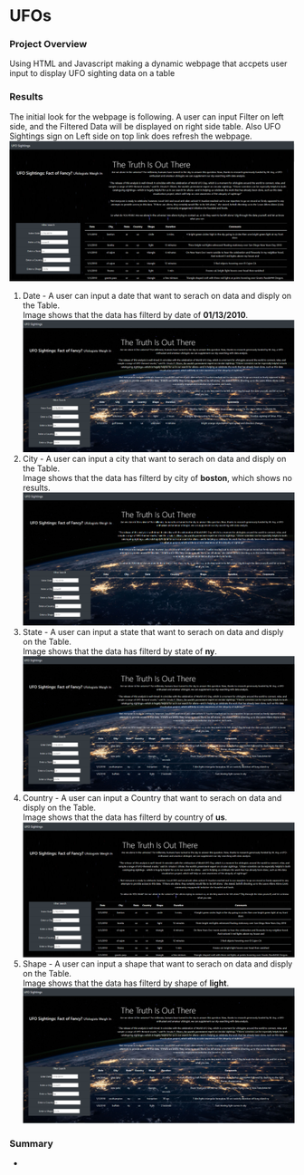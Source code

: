 # UFOs
### Project Overview
Using HTML and Javascript making a dynamic webpage that accpets user input to display UFO sighting data on a table

### Results
The initial look for the webpage is following. A user can input Filter on left side, and the Filtered Data will be displayed on right side table. Also UFO Sightings sign on Left side on top link does refresh the webpage.
![Initial Webpage Image](https://github.com/jamesmoonusa/UFOs/blob/main/images/initial_look.PNG)

1. Date - A user can input a date that want to serach on data and disply on the Table.\
Image shows that the data has filterd by date of **01/13/2010**.\
![Date Filtered](https://github.com/jamesmoonusa/UFOs/blob/main/images/date_filtered.PNG)
2. City - A user can input a city that want to serach on data and disply on the Table.\
Image shows that the data has filterd by city of **boston**, which shows no results.\
![City Filtered](https://github.com/jamesmoonusa/UFOs/blob/main/images/city_filtered.PNG)
3. State - A user can input a state that want to serach on data and disply on the Table.\
Image shows that the data has filterd by state of **ny**.\
![State Filtered](https://github.com/jamesmoonusa/UFOs/blob/main/images/state_filtered.PNG)
4. Country - A user can input a Country that want to serach on data and disply on the Table.\
Image shows that the data has filterd by country of **us**.\
![Country Filtered](https://github.com/jamesmoonusa/UFOs/blob/main/images/country_filtered.PNG)
5. Shape - A user can input a shape that want to serach on data and disply on the Table.\
Image shows that the data has filterd by shape of **light**.\
![Shape Filtered](https://github.com/jamesmoonusa/UFOs/blob/main/images/state_filtered.PNG)

### Summary
- 
